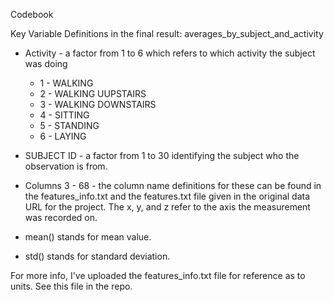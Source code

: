 Codebook

Key Variable Definitions in the final result: averages_by_subject_and_activity
* Activity - a factor from 1 to 6 which refers to which activity the subject was doing
  * 1 - WALKING
  * 2 - WALKING UUPSTAIRS
  * 3 - WALKING DOWNSTAIRS
  * 4 - SITTING
  * 5 - STANDING
  * 6 - LAYING

* SUBJECT ID - a factor from 1 to 30 identifying the subject who the observation is from.
* Columns 3 - 68 - the column name definitions for these can be found in the features_info.txt and the features.txt file given in the original data URL for the project.  The x, y, and z refer to the axis the measurement was recorded on.
* mean() stands for mean value.
* std() stands for standard deviation.

For more info, I've uploaded the features_info.txt file for reference as to units.  See this file in the repo.
